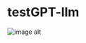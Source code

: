 # testGPT-llm
![image alt](https://github.com/hpk22/testGPT-llm/tree/c575ac37bae4168349e3fe0b2b696986f9979bf4/screenshots)
